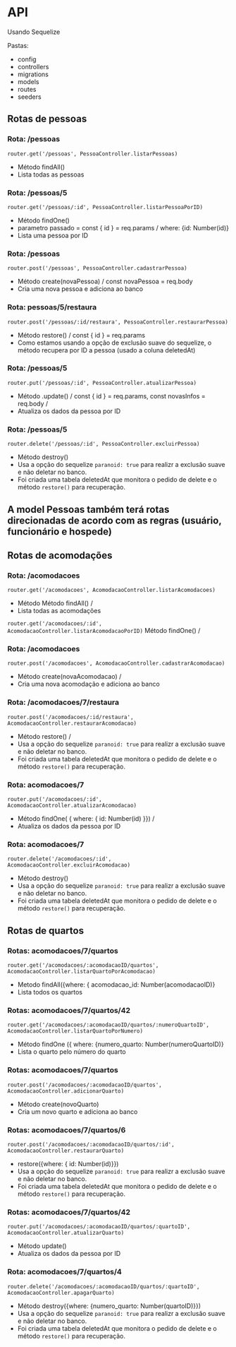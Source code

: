 # API
Usando Sequelize

Pastas:

- config
- controllers
- migrations
- models
- routes
- seeders
  

## Rotas de pessoas

### Rota: /pessoas
```router.get('/pessoas', PessoaController.listarPessoas)```  
- Método findAll()
- Lista todas as pessoas

### Rota: /pessoas/5
```router.get('/pessoas/:id', PessoaController.listarPessoaPorID)``` 
- Método findOne()
- parametro passado = const { id } = req.params /  where: {id: Number(id)}
- Lista uma pessoa por ID

### Rota: /pessoas
```router.post('/pessoas', PessoaController.cadastrarPessoa)``` 
- Método create(novaPessoa) / const novaPessoa = req.body
- Cria uma nova pessoa e adiciona ao banco

### Rota: pessoas/5/restaura
```router.post('/pessoas/:id/restaura', PessoaController.restaurarPessoa)``` 
- Método restore() / const { id } = req.params
- Como estamos usando a opção de exclusão suave do sequelize, o método recupera por ID a pessoa (usado a coluna deletedAt)

### Rota: /pessoas/5
```router.put('/pessoas/:id', PessoaController.atualizarPessoa)``` 
- Método .update() / const { id } = req.params, const novasInfos = req.body /
- Atualiza os dados da pessoa por ID

### Rota: /pessoas/5
```router.delete('/pessoas/:id', PessoaController.excluirPessoa)``` 
- Método destroy() 
- Usa a opção do sequelize ```paranoid: true``` para realizr a exclusão suave e não deletar no banco. 
- Foi criada uma tabela deletedAt que monitora o pedido de delete e o método ```restore()``` para recuperação.

## A model Pessoas também terá rotas direcionadas de acordo com as regras (usuário, funcionário e hospede)

## Rotas de acomodações

### Rota: /acomodacoes
```router.get('/acomodacoes', AcomodacaoController.listarAcomodacoes)``` 
- Método Método findAll() / 
- Lista todas as acomodações

```router.get('/acomodacoes/:id', AcomodacaoController.listarAcomodacaoPorID)``` Método findOne() /

### Rota: /acomodacoes
```router.post('/acomodacoes', AcomodacaoController.cadastrarAcomodacao)``` 
- Método create(novaAcomodacao) /
- Cria uma nova acomodação e adiciona ao banco

### Rota: /acomodacoes/7/restaura
```router.post('/acomodacoes/:id/restaura', AcomodacaoController.restaurarAcomodacao)``` 
- Método restore() /
- Usa a opção do sequelize ```paranoid: true``` para realizr a exclusão suave e não deletar no banco. 
- Foi criada uma tabela deletedAt que monitora o pedido de delete e o método ```restore()``` para recuperação.

### Rota: acomodacoes/7
```router.put('/acomodacoes/:id', AcomodacaoController.atualizarAcomodacao)``` 
- Método findOne( { where: { id: Number(id) }}) /
- Atualiza os dados da pessoa por ID

### Rota: acomodacoes/7
```router.delete('/acomodacoes/:id', AcomodacaoController.excluirAcomodacao)```
- Método destroy() 
- Usa a opção do sequelize ```paranoid: true``` para realizr a exclusão suave e não deletar no banco. 
- Foi criada uma tabela deletedAt que monitora o pedido de delete e o método ```restore()``` para recuperação.


## Rotas de quartos

### Rotas: acomodacoes/7/quartos
```router.get('/acomodacoes/:acomodacaoID/quartos', AcomodacaoController.listarQuartoPorAcomodacao)```  
- Metodo findAll({where: { acomodacao_id: Number(acomodacaoID)}
- Lista todos os quartos

### Rotas: acomodacoes/7/quartos/42
```router.get('/acomodacoes/:acomodacaoID/quartos/:numeroQuartoID', AcomodacaoController.listarQuartoPorNumero)``` 
- Método findOne ({ where: {numero_quarto: Number(numeroQuartoID)}
- Lista o quarto pelo número do quarto

### Rotas: acomodacoes/7/quartos
```router.post('/acomodacoes/:acomodacaoID/quartos', AcomodacaoController.adicionarQuarto)``` 
- Método create(novoQuarto)
- Cria um novo quarto e adiciona ao banco

### Rotas: acomodacoes/7/quartos/6
```router.post('/acomodacoes/:acomodacaoID/quartos/:id', AcomodacaoController.restaurarQuarto)```  
- restore({where: { id: Number(id)}})
- Usa a opção do sequelize ```paranoid: true``` para realizr a exclusão suave e não deletar no banco. 
- Foi criada uma tabela deletedAt que monitora o pedido de delete e o método ```restore()``` para recuperação.

### Rotas: acomodacoes/7/quartos/42
```router.put('/acomodacoes/:acomodacaoID/quartos/:quartoID', AcomodacaoController.atualizarQuarto)``` 
- Método update()
- Atualiza os dados da pessoa por ID

### Rota: acomodacoes/7/quartos/4
```router.delete('/acomodacoes/:acomodacaoID/quartos/:quartoID', AcomodacaoController.apagarQuarto)``` 
- Método destroy({where: {numero_quarto: Number(quartoID)}})
- Usa a opção do sequelize ```paranoid: true``` para realizr a exclusão suave e não deletar no banco. 
- Foi criada uma tabela deletedAt que monitora o pedido de delete e o método ```restore()``` para recuperação.